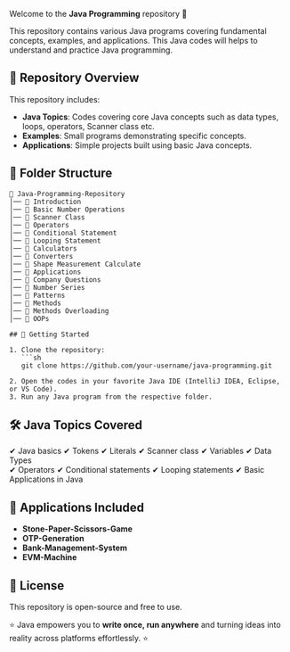 Welcome to the **Java Programming** repository 🍵

This repository contains various Java programs covering fundamental concepts, examples, and applications.
This Java codes will helps to understand and practice Java programming.

## 📌 Repository Overview

This repository includes:
- **Java Topics**: Codes covering core Java concepts such as data types, loops, operators, Scanner class etc.
- **Examples**: Small programs demonstrating specific concepts.
- **Applications**: Simple projects built using basic Java concepts.

## 📂 Folder Structure
```
📁 Java-Programming-Repository
│── 📂 Introduction             
│── 📂 Basic Number Operations               
│── 📂 Scanner Class
│── 📂 Operators
│── 📂 Conditional Statement
│── 📂 Looping Statement               
│── 📂 Calculators                 
│── 📂 Converters    
│── 📂 Shape Measurement Calculate 
│── 📂 Applications
│── 📂 Company Questions
│── 📂 Number Series
│── 📂 Patterns
│── 📂 Methods
│── 📂 Methods Overloading
│── 📂 OOPs

## 🚀 Getting Started

1. Clone the repository:
   ```sh
   git clone https://github.com/your-username/java-programming.git
   
2. Open the codes in your favorite Java IDE (IntelliJ IDEA, Eclipse, or VS Code).
3. Run any Java program from the respective folder.
```
## 🛠 Java Topics Covered

✔ Java basics
✔ Tokens
✔ Literals
✔ Scanner class
✔ Variables 
✔ Data Types  
✔ Operators
✔ Conditional statements 
✔ Looping statements 
✔ Basic Applications in Java  

## 📌 Applications Included
- **Stone-Paper-Scissors-Game**
- **OTP-Generation**
- **Bank-Management-System**
- **EVM-Machine**

## 📜 License
This repository is open-source and free to use. 

⭐ Java empowers you to **write once, run anywhere** and turning ideas into reality across platforms effortlessly. ⭐
